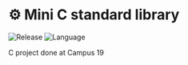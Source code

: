 # ⚙️ Mini C standard library
![Release](https://img.shields.io/badge/Release-v1.0-blueviolet?style=for-the-badge)
![Language](https://img.shields.io/badge/c-%2300599C.svg?style=for-the-badge)

C project done at Campus 19
